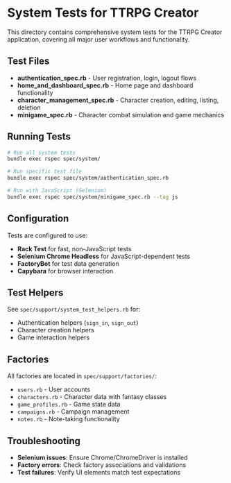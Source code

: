# System Tests for TTRPG Creator

This directory contains comprehensive system tests for the TTRPG Creator application, covering all major user workflows and functionality.

## Test Files

- **authentication_spec.rb** - User registration, login, logout flows
- **home_and_dashboard_spec.rb** - Home page and dashboard functionality
- **character_management_spec.rb** - Character creation, editing, listing, deletion
- **minigame_spec.rb** - Character combat simulation and game mechanics

## Running Tests

```bash
# Run all system tests
bundle exec rspec spec/system/

# Run specific test file
bundle exec rspec spec/system/authentication_spec.rb

# Run with JavaScript (Selenium)
bundle exec rspec spec/system/minigame_spec.rb --tag js
```

## Configuration

Tests are configured to use:
- **Rack Test** for fast, non-JavaScript tests
- **Selenium Chrome Headless** for JavaScript-dependent tests
- **FactoryBot** for test data generation
- **Capybara** for browser interaction

## Test Helpers

See `spec/support/system_test_helpers.rb` for:
- Authentication helpers (`sign_in`, `sign_out`)
- Character creation helpers
- Game interaction helpers

## Factories

All factories are located in `spec/support/factories/`:
- `users.rb` - User accounts
- `characters.rb` - Character data with fantasy classes
- `game_profiles.rb` - Game state data
- `campaigns.rb` - Campaign management
- `notes.rb` - Note-taking functionality

## Troubleshooting

- **Selenium issues**: Ensure Chrome/ChromeDriver is installed
- **Factory errors**: Check factory associations and validations
- **Test failures**: Verify UI elements match test expectations
